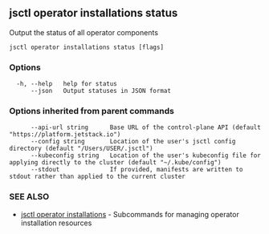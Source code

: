 ## jsctl operator installations status

Output the status of all operator components

```
jsctl operator installations status [flags]
```

### Options

```
  -h, --help   help for status
      --json   Output statuses in JSON format
```

### Options inherited from parent commands

```
      --api-url string      Base URL of the control-plane API (default "https://platform.jetstack.io")
      --config string       Location of the user's jsctl config directory (default "/Users/USER/.jsctl")
      --kubeconfig string   Location of the user's kubeconfig file for applying directly to the cluster (default "~/.kube/config")
      --stdout              If provided, manifests are written to stdout rather than applied to the current cluster
```

### SEE ALSO

* [jsctl operator installations](jsctl_operator_installations.md)	 - Subcommands for managing operator installation resources

